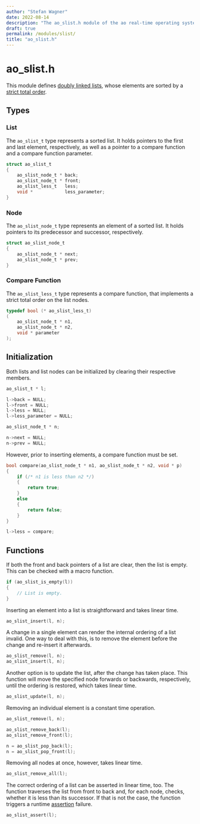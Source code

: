 ```yaml
---
author: "Stefan Wagner"
date: 2022-08-14
description: "The ao_slist.h module of the ao real-time operating system."
draft: true
permalink: /modules/slist/
title: "ao_slist.h"
---
```


# ao_slist.h

This module defines [doubly linked lists](https://en.wikipedia.org/wiki/Doubly_linked_list), whose elements are sorted by a [strict total order](https://en.wikipedia.org/wiki/Total_order).

## Types

### List

The `ao_slist_t` type represents a sorted list. It holds pointers to the first and last element, respectively, as well as a pointer to a compare function and a compare function parameter. 

```c
struct ao_slist_t
{
    ao_slist_node_t * back;
    ao_slist_node_t * front;
    ao_slist_less_t   less;
    void *            less_parameter;
}
```

### Node

The `ao_slist_node_t` type represents an element of a sorted list. It holds pointers to its predecessor and successor, respectively.

```c
struct ao_slist_node_t
{
    ao_slist_node_t * next;
    ao_slist_node_t * prev;
}
```

### Compare Function

The `ao_slist_less_t` type represents a compare function, that implements a strict total order on the list nodes.

```c
typedef bool (* ao_slist_less_t)
(
    ao_slist_node_t * n1,
    ao_slist_node_t * n2,
    void * parameter
);
```

## Initialization

Both lists and list nodes can be initialized by clearing their respective members.

```c
ao_slist_t * l;
```

```c
l->back = NULL;
l->front = NULL;
l->less = NULL;
l->less_parameter = NULL;
```

```c
ao_slist_node_t * n;
```

```c
n->next = NULL;
n->prev = NULL;
```

However, prior to inserting elements, a compare function must be set.

```c
bool compare(ao_slist_node_t * n1, ao_slist_node_t * n2, void * p)
{
    if (/* n1 is less than n2 */)
    {
        return true;
    }
    else
    {
        return false;
    }
}
```

```c
l->less = compare;
```

## Functions

If both the front and back pointers of a list are clear, then the list is empty. This can be checked with a macro function.

```c
if (ao_slist_is_empty(l))
{
    // List is empty.
}
```

Inserting an element into a list is straightforward and takes linear time.

```c
ao_slist_insert(l, n);
```

A change in a single element can render the internal ordering of a list invalid. One way to deal with this, is to remove the element before the change and re-insert it afterwards.

```c
ao_slist_remove(l, n);
ao_slist_insert(l, n);
```

Another option is to update the list, after the change has taken place. This function will move the specified node forwards or backwards, respectively, until the ordering is restored, which takes linear time.

```c
ao_slist_update(l, n);
```

Removing an individual element is a constant time operation.

```c
ao_slist_remove(l, n);
```

```c
ao_slist_remove_back(l);
ao_slist_remove_front(l);
```

```c
n = ao_slist_pop_back(l);
n = ao_slist_pop_front(l);
```

Removing all nodes at once, however, takes linear time.

```c
ao_slist_remove_all(l);
```

The correct ordering of a list can be asserted in linear time, too. The function traverses the list from front to back and, for each node, checks, whether it is less than its successor. If that is not the case, the function triggers a runtime [assertion](assert.md) failure.

```c
ao_slist_assert(l);
```
